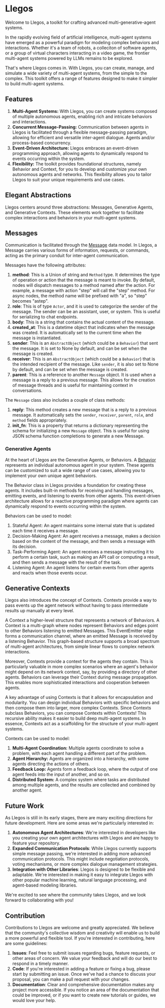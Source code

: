 # Llegos

Welcome to Llegos, a toolkit for crafting advanced multi-generative-agent systems.

In the rapidly evolving field of artificial intelligence, multi-agent systems have emerged as a powerful paradigm for modeling complex behaviors and interactions. Whether it's a team of robots, a colleciton of software agents, or a group of virtual characters interacting in a video game, the frontier multi-agent systems powered by LLMs remains to be explored.

That's where Llegos comes in. With Llegos, you can create, manage, and simulate a wide variety of multi-agent systems, from the simple to the complex. This toolkit offers a range of features designed to make it simpler to build multi-agent systems.

## Features

1. **Multi-Agent Systems:** With Llegos, you can create systems composed of multiple autonomous agents, enabling rich and intricate behaviors and interactions.
2. **Concurrent Message-Passing:** Communication between agents in Llegos is facilitated through a flexible message-passing paradigm, allowing for efficient and versatile inter-agent dialogue. Agents and/or process-based concurrency.
4. **Event-Driven Architecture:** Llegos embraces an event-driven programming approach, allowing agents to dynamically respond to events occurring within the system.
5. **Flexibility:** The toolkit provides foundational structures, namely Behavior and Context, for you to develop and customize your own autonomous agents and networks. This flexibility allows you to tailor Llegos to suit your unique requirements and use cases.

## Elegant Abstractions

Llegos centers around three abstractions: Messages, Generative Agents, and Generative Contexts. These elements work together to facilitate complex interactions and behaviors in your multi-agent systems.

## Messages

Communication is facilitated through the [Message](./Llegos/message.py) data model. In Llegos, a Message carries various forms of information, requests, or commands, acting as the primary conduit for inter-agent communication.

Messages have the following attributes:

1. **method**: This is a Union of string and `Method` type. It determines the type of operation or action that the message is meant to invoke. By default, nodes will dispatch messages to a method named after the action. For example, a message with action "step" will call the "step" method. For async nodes, the method name will be prefixed with "a", so "step" becomes "astep".
2. **role**: This is of type `Actor`, and it is used to categorize the sender of the message. The sender can be an assistant, user, or system. This is useful for serializing to chat endpoints.
3. **body**: This is a string that contains the actual content of the message.
4. **created_at**: This is a datetime object that indicates when the message was created. It is automatically set to the current time when the message is instantiated.
5. **sender**: This is an `AbstractObject` (which could be a `Behavior`) that sent the message. It is set to None by default, and can be set when the message is created.
6. **receiver**: This is an `AbstractObject` (which could be a `Behavior`) that is the intended recipient of the message. Like `sender`, it is also set to None by default, and can be set when the message is created.
7. **parent**: This is a reference to another `Message` object. It is used when a message is a reply to a previous message. This allows for the creation of message threads and is useful for maintaining context in conversations.

The `Message` class also includes a couple of class methods:

1. **reply**: This method creates a new message that is a reply to a previous message. It automatically sets the `sender`, `receiver`, `parent`, `role`, and `method` fields appropriately.
2. **init_fn**: This is a property that returns a dictionary representing the schema for initializing a new `Message` object. This is useful for using JSON schema function completions to generate a new Message.

### Generative Agents

At the heart of Llegos are the Generative Agents, or Behaviors. A [Behavior](./llegos/ephemeral.py) represents an individual autonomous agent in your system. These agents can be customized to suit a wide range of use cases, allowing you to implement your own unique agent behaviors.

The Behavior class in Llegos provides a foundation for creating these agents. It includes built-in methods for receiving and handling messages, emitting events, and listening to events from other agents. This event-driven architecture allows for a reactive programming paradigm where agents can dynamically respond to events occurring within the system.

Behaviors can be used to model:

1. Stateful Agent: An agent maintains some internal state that is updated each time it receives a message.
2. Decision-Making Agent: An agent receives a message, makes a decision based on the content of the message, and then sends a message with its decision.
3. Task-Performing Agent: An agent receives a message instructing it to perform a certain task, such as making an API call or computing a result, and then sends a message with the result of the task.
4. Listening Agent: An agent listens for certain events from other agents and reacts when those events occur.

## Generative Contexts

Llegos also introduces the concept of Contexts.  Contexts provide a way to pass events up the agent network without having to pass intermediate results up manually at every level.

A Context a higher-level structure that represents a network of Behaviors. A Context is a multi-graph where nodes represent Behaviors and edges point to other Behaviors listening to emitted Messages. This EventEmitter edge forms a communication channel, where an emitted Message is received by a listening Behavior. This graph-based structure supports a broad spectrum of multi-agent architectures, from simple linear flows to complex network interactions.

Moreover, Contexts provide a context for the agents they contain. This is particularly valuable in more complex scenarios where an agent's behavior might depend on its network context, say, by providing a directory of other agents. Behaviors can leverage their Context during message propagation. This enables more sophisticated interactions and cooperation between agents.

A key advantage of using Contexts is that it allows for encapsulation and modularity. You can design individual Behaviors with specific behaviors and then compose them into larger, more complex Contexts. Since Contexts subclass Behaviors, you can compose Contexts within Contexts! This recursive ability makes it easier to build deep multi-agent systems. In essence, Contexts act as a scaffolding for the structure of your multi-agent systems.

Contexts can be used to model:

1. **Multi-Agent Coordination:** Multiple agents coordinate to solve a problem, with each agent handling a different part of the problem.
2. **Agent Hierarchy:** Agents are organized into a hierarchy, with some agents directing the actions of others.
3. **Feedback Loop:** Agents form a feedback loop, where the output of one agent feeds into the input of another, and so on.
4. **Distributed System:** A complex system where tasks are distributed among multiple agents, and the results are collected and combined by another agent.

## Future Work

As Llegos is still in its early stages, there are many exciting directions for future development. Here are some areas we're particularly interested in:

1. **Autonomous Agent Architectures**: We're interested in developers like you creating your own agent architectures with Llegos and are happy to feature your repository.
1. **Expanded Communication Protocols**: While Llegos currently supports simple message passing, we're interested in adding more advanced communication protocols. This might include negotiation protocols, voting mechanisms, or more complex dialogue management strategies.
3. **Integration with Other Libraries**: Llegos is designed to be flexible and adaptable. We're interested in making it easy to integrate Llegos with other popular machine learning, natural language processing, and agent-based modeling libraries.

We're excited to see where the community takes Llegos, and we look forward to collaborating with you!

## Contribution

Contributions to Llegos are welcome and greatly appreciated. We believe that the community's collective wisdom and creativity will enable us to build a more powerful and flexible tool. If you're interested in contributing, here are some guidelines:

1. **Issues**: Feel free to submit issues regarding bugs, feature requests, or other areas of concern. We value your feedback and will do our best to respond in a timely manner.
2. **Code**: If you're interested in adding a feature or fixing a bug, please start by submitting an issue. Once we've had a chance to discuss your proposal, you can make a pull request with your changes.
3. **Documentation**: Clear and comprehensive documentation makes any project more accessible. If you notice an area of the documentation that could be improved, or if you want to create new tutorials or guides, we would love your help.
